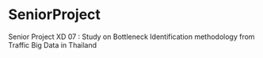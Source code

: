 # SeniorProject
Senior Project XD 07 : Study on Bottleneck Identification methodology from Traffic Big Data in Thailand
